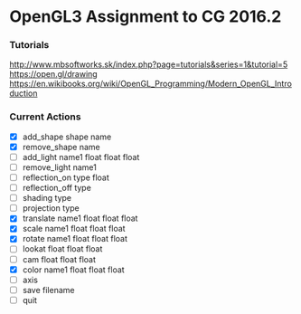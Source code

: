 # OpenGL3 Assignment to CG 2016.2

### Tutorials

http://www.mbsoftworks.sk/index.php?page=tutorials&series=1&tutorial=5
https://open.gl/drawing
https://en.wikibooks.org/wiki/OpenGL_Programming/Modern_OpenGL_Introduction


### Current Actions
- [x] add_shape shape name
- [x] remove_shape name
- [ ] add_light name1 float float float 
- [ ] remove_light name1
- [ ] reflection_on type float
- [ ] reflection_off type
- [ ] shading type
- [ ] projection type
- [x] translate name1 float float float
- [x] scale name1 float float float
- [x] rotate name1 float float float
- [ ] lookat float float float
- [ ] cam float float float
- [x] color name1 float float float
- [ ] axis
- [ ] save filename
- [ ] quit

